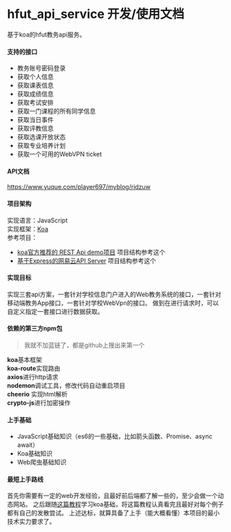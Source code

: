 
# hfut_api_service 开发/使用文档

基于koa的hfut教务api服务。

#### 支持的接口

- 教务账号密码登录
- 获取个人信息
- 获取课表信息
- 获取成绩信息
- 获取考试安排
- 获取一门课程的所有同学信息
- 获取当日事件
- 获取评教信息
- 获取选课开放状态
- 获取专业培养计划
- 获取一个可用的WebVPN ticket

#### API文档
https://www.yuque.com/player697/myblog/ridzuw


#### 项目架构
实现语言：JavaScript <br>
实现框架：[Koa](https://koa.bootcss.com/) <br>
参考项目： <br>

- [koa官方推荐的 REST Api demo项目](https://github.com/hemanth/koa-rest)   项目结构参考这个
- [基于Express的网易云API Server](https://github.com/Binaryify/NeteaseCloudMusicApi)   项目结构参考这个



#### 实现目标
实现三套api方案，一套针对学校信息门户进入的Web教务系统的接口，一套针对移动端教务App接口，一套针对学校WebVpn的接口。
做到在进行请求时，可以自定义指定一套接口进行数据获取。



#### 依赖的第三方npm包
> 我就不加蓝链了，都是github上搜出来第一个

**koa**基本框架 <br>
**koa-route**实现路由 <br>
**axios**进行http请求 <br>
**nodemon**调试工具，修改代码自动重启项目 <br>
**cheerio**  实现html解析 <br>
**crypto-js**进行加密操作 <br>


#### 上手基础

- JavaScript基础知识（es6的一些基础，比如箭头函数、Promise、async await）
- Koa基础知识
- Web爬虫基础知识


#### 最短上手路线
首先你需要有一定的web开发经验，且最好前后端都了解一些的，至少会做一个动态网站。
之后跟随[这篇教程](http://www.ruanyifeng.com/blog/2017/08/koa.html?bsh_bid=1983230339)学习koa基础，将这篇教程认真看完且最好对每个例子都有自己的发散尝试。
上述达标，就算具备了上手（能大概看懂）本项目的最小技术实力要求了。


